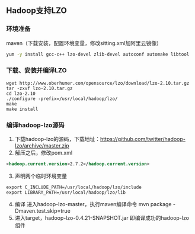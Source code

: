 ## Hadoop支持LZO

### 环境准备
maven（下载安装，配置环境变量，修改sitting.xml加阿里云镜像）
```bash
yum -y install gcc-c++ lzo-devel zlib-devel autoconf automake libtool
```

### 下载、安装并编译LZO
```
wget http://www.oberhumer.com/opensource/lzo/download/lzo-2.10.tar.gz
tar -zxvf lzo-2.10.tar.gz
cd lzo-2.10
./configure -prefix=/usr/local/hadoop/lzo/
make
make install
```

### 编译hadoop-lzo源码

1. 下载hadoop-lzo的源码，下载地址：https://github.com/twitter/hadoop-lzo/archive/master.zip
2. 解压之后，修改pom.xml
```xml
<hadoop.current.version>2.7.2</hadoop.current.version>
```
3. 声明两个临时环境变量
```
export C_INCLUDE_PATH=/usr/local/hadoop/lzo/include
export LIBRARY_PATH=/usr/local/hadoop/lzo/lib 
```
4. 编译
    进入hadoop-lzo-master，执行maven编译命令
    mvn package -Dmaven.test.skip=true
5. 进入target，hadoop-lzo-0.4.21-SNAPSHOT.jar 即编译成功的hadoop-lzo组件